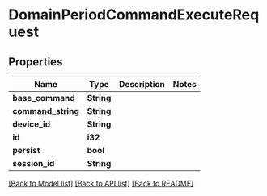 # DomainPeriodCommandExecuteRequest

## Properties

Name | Type | Description | Notes
------------ | ------------- | ------------- | -------------
**base_command** | **String** |  |
**command_string** | **String** |  |
**device_id** | **String** |  |
**id** | **i32** |  |
**persist** | **bool** |  |
**session_id** | **String** |  |

[[Back to Model list]](../README.md#documentation-for-models) [[Back to API list]](../README.md#documentation-for-api-endpoints) [[Back to README]](../README.md)
